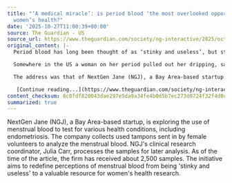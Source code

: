 ```yaml
---
title: "‘A medical miracle’: is period blood ‘the most overlooked opportunity’ in
  women’s health?"
date: '2025-10-27T11:00:39+00:00'
source: The Guardian - US
source_url: https://www.theguardian.com/society/ng-interactive/2025/oct/27/menstrual-period-blood-testing-womens-health
original_content: |-
  Period blood has long been thought of as ‘stinky and useless’, but startups are exploring using the fluid to test for a wide range of health conditions **–** including difficult-to-diagnose endometriosis

  Somewhere in the US a woman on her period pulled out her dripping, saturated tampon. But instead of wrapping it in toilet paper and tossing it into a bin, she put the tampon in a special plastic sample container, screwed the lid on tight and mailed it to an address in Oakland, California.

  The address was that of NextGen Jane (NGJ), a Bay Area-based startup founded in 2014. And now Julia Carr, NGJ’s clinical research coordinator, stands in the company’s lab under a fume hood happily decanting a mixture of the woman’s blood and a preservation solution into a test tube. She will go on to pipette out small amounts to freeze and store for later analysis. NGJ has obtained about 2,500 menstrual blood samples this way – from women volunteering to send in their used tampons – for its research. That Carr is dealing with their period blood does not gross her out in the slightest. “This is a beautiful project for women’s science, and we are exploring a novel sample type,” she says.

   [Continue reading...](https://www.theguardian.com/society/ng-interactive/2025/oct/27/menstrual-period-blood-testing-womens-health)
content_checksum: 6c0fdf820043dae297e5da9a34fe4b0d5b7ec273d0724f32f4d0c15db9649728
summarized: true
---
```


NextGen Jane (NGJ), a Bay Area-based startup, is exploring the use of menstrual blood to test for various health conditions, including endometriosis. The company collects used tampons sent in by female volunteers to analyze the menstrual blood. NGJ's clinical research coordinator, Julia Carr, processes the samples for later analysis. As of the time of the article, the firm has received about 2,500 samples. The initiative aims to redefine perceptions of menstrual blood from being 'stinky and useless' to a valuable resource for women's health research.